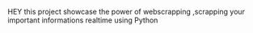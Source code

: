 HEY
this project showcase the power of webscrapping ,scrapping your important informations realtime using Python
